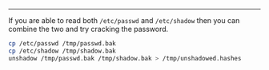 -- -
If you are able to read both `/etc/passwd` and `/etc/shadow` then you can combine the two and try cracking the password.
```bash
cp /etc/passwd /tmp/passwd.bak
cp /etc/shadow /tmp/shadow.bak
unshadow /tmp/passwd.bak /tmp/shadow.bak > /tmp/unshadowed.hashes
```
